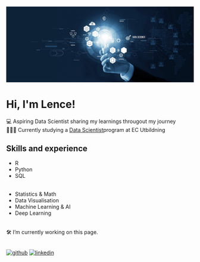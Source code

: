 ![Data Scientist student](https://github.com/lencemajzovska/lencemajzovska/blob/main/1678727160674.jpg)

# Hi, I'm Lence!

💻 Aspiring Data Scientist sharing my learnings througout my journey<br/>
👩🏼‍🎓 Currently studying a [Data Scientist](https://ecutbildning.se/utbildningar/data-scientist/)program at EC Utbildning<br/>



## Skills and experience
* R
* Python
* SQL 
  ######
* Statistics & Math
* Data Visualisation
* Machine Learning & AI
* Deep Learning
######
 
🛠️ I’m currently working on this page.

######

[<img src='https://cdn.jsdelivr.net/npm/simple-icons@3.0.1/icons/github.svg' alt='github' height='40'>](https://github.com/lencemajzovska)  [<img src='https://cdn.jsdelivr.net/npm/simple-icons@3.0.1/icons/linkedin.svg' alt='linkedin' height='40'>](https://www.linkedin.com/in/www.linkedin.com/in/lence-majzovska-9837702a7/)  






